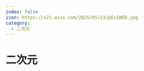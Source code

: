 ```yaml
---
index: false
icon: https://s21.ax1x.com/2025/05/23/pEz1WE8.jpg
category:
  - 二次元
---
```


<script setup>
import data from '@data/dongman.json';
const keys = Object.keys(data)
</script>

# 二次元


<!-- @include: @common/网盘提示.md -->


<MyTabs v-for="key in keys" :key="key" v-bind="data[key]"  />
